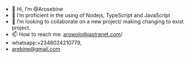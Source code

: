 - 👋 Hi, I’m @Arosebine
- 👀 I’m proficient in the using of Nodejs, TypeScript and JavaScript 
- 💞️ I’m looking to collaborate on a new project/ making changing to exist project.
- 📫 How to reach me: arowolo@jastranet.com/
- whatsapp:+2348024210779,
- arebine@gmail.com

<!---
Arosebine/Arosebine is a ✨ special ✨ repository because its `README.md` (this file) appears on your GitHub profile.
You can click the Preview link to take a look at your changes.
--->
